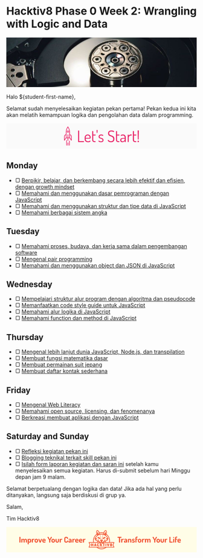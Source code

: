 # Hacktiv8 Phase 0 Week 2: Wrangling with Logic and Data

![Header](assets/header-w2.jpg)

Halo ${student-first-name},

Selamat sudah menyelesaikan kegiatan pekan pertama! Pekan kedua ini kita akan melatih kemampuan logika dan pengolahan data dalam programming.

![Let's start!](assets/start.png)

## Monday

- ▢ [Berpikir, belajar, dan berkembang secara lebih efektif dan efisien, dengan growth mindset](modules/thinking.md)
- ▢ [Memahami dan menggunakan dasar pemrograman dengan JavaScript](modules/js-basics.md)
- ▢ [Memahami dan menggunakan struktur dan tipe data di JavaScript](modules/js-data.md)
- ▢ [Memahami berbagai sistem angka](modules/number-system.md)

## Tuesday

- ▢ [Memahami proses, budaya, dan kerja sama dalam pengembangan software](modules/software-culture-teamwork.md)
- ▢ [Mengenal pair programming](modules/pair-programming.md)
- ▢ [Memahami dan menggunakan object dan JSON di JavaScript](modules/js-object-json.md)

## Wednesday

- ▢ [Mempelajari struktur alur program dengan algoritma dan pseudocode](modules/algorithm-pseudocode.md)
- ▢ [Memanfaatkan code style guide untuk JavaScript](modules/js-code-style.md)
- ▢ [Memahami alur logika di JavaScript](modules/js-logic.md)
- ▢ [Memahami function dan method di JavaScript](modules/js-function-method.md)

## Thursday

- ▢ [Mengenal lebih lanjut dunia JavaScript, Node.js, dan transpilation](modules/js-world.md)
- ▢ [Membuat fungsi matematika dasar](modules/math-basics.md)
- ▢ [Membuat permainan suit jepang](modules/rock-paper-scissors.md)
- ▢ [Membuat daftar kontak sederhana](modules/contact-list.md)

## Friday

- ▢ [Mengenal Web Literacy](modules/web-literacy.md)
- ▢ [Memahami open source, licensing, dan fenomenanya](modules/open-source.md)
- ▢ [Berkreasi membuat aplikasi dengan JavaScript](modules/js-application.md)

## Saturday and Sunday

- ▢ [Refleksi kegiatan pekan ini](modules/reflection-week-2.md)
- ▢ [Blogging teknikal terkait skill pekan ini](modules/blog-week-2.md)
- ▢ [Isilah form laporan kegiatan dan saran ini](http://bit.ly/hacktiv8-report-p0w2) setelah kamu menyelesaikan semua kegiatan. Harus di-submit sebelum hari Minggu depan jam 9 malam.

Selamat berpetualang dengan logika dan data! Jika ada hal yang perlu ditanyakan, langsung saja berdiskusi di grup ya.

Salam,

Tim Hacktiv8

![Hacktiv8 Banner](assets/banner.png)
